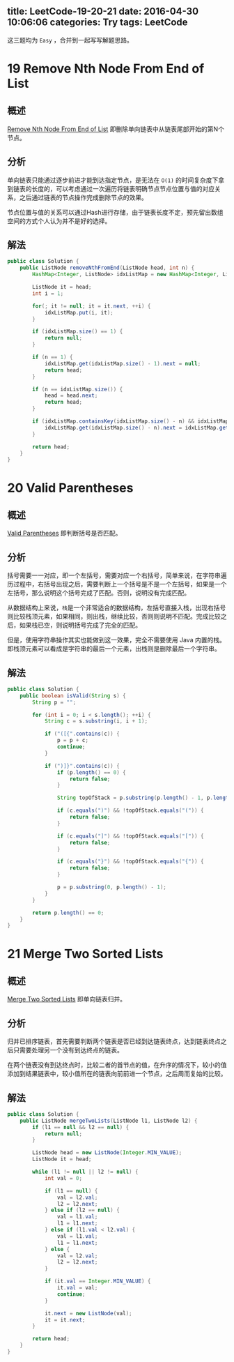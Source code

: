 title: LeetCode-19-20-21
date: 2016-04-30 10:06:06
categories: Try
tags: LeetCode
---

这三题均为 `Easy` ，合并到一起写写解题思路。

<!-- more -->

# 19 Remove Nth Node From End of List

## 概述

[Remove Nth Node From End of List](https://leetcode.com/problems/remove-nth-node-from-end-of-list/) 即删除单向链表中从链表尾部开始的第N个节点。

## 分析

单向链表只能通过逐步前进才能到达指定节点，是无法在 `O(1)` 的时间复杂度下拿到链表的长度的，可以考虑通过一次遍历将链表明确节点节点位置与值的对应关系，之后通过链表的节点操作完成删除节点的效果。

节点位置与值的关系可以通过Hash进行存储，由于链表长度不定，预先留出数组空间的方式个人认为并不是好的选择。

## 解法

```java
public class Solution {
    public ListNode removeNthFromEnd(ListNode head, int n) {
        HashMap<Integer, ListNode> idxListMap = new HashMap<Integer, ListNode>();

        ListNode it = head;
        int i = 1;

        for(; it != null; it = it.next, ++i) {
            idxListMap.put(i, it);
        }

        if (idxListMap.size() == 1) {
            return null;
        }

        if (n == 1) {
            idxListMap.get(idxListMap.size() - 1).next = null;
            return head;
        }

        if (n == idxListMap.size()) {
            head = head.next;
            return head;
        }

        if (idxListMap.containsKey(idxListMap.size() - n) && idxListMap.containsKey(idxListMap.size() - n + 2)) {
            idxListMap.get(idxListMap.size() - n).next = idxListMap.get(idxListMap.size() - n + 2);
        }

        return head;
    }
}
```

# 20 Valid Parentheses

## 概述

[Valid Parentheses](https://leetcode.com/problems/valid-parentheses/) 即判断括号是否匹配。

## 分析

括号需要一一对应，即一个左括号，需要对应一个右括号，简单来说，在字符串遍历过程中，右括号出现之后，需要判断上一个括号是不是一个左括号，如果是一个左括号，那么说明这个括号完成了匹配。否则，说明没有完成匹配。

从数据结构上来说，`栈`是一个非常适合的数据结构，左括号直接入栈，出现右括号则比较栈顶元素，如果相同，则出栈，继续比较，否则则说明不匹配。完成比较之后，如果栈已空，则说明括号完成了完全的匹配。

但是，使用字符串操作其实也能做到这一效果，完全不需要使用 Java 内置的栈。即栈顶元素可以看成是字符串的最后一个元素，出栈则是删除最后一个字符串。

## 解法

```java
public class Solution {
	public boolean isValid(String s) {
        String p = "";

        for (int i = 0; i < s.length(); ++i) {
            String c = s.substring(i, i + 1);

            if ("([{".contains(c)) {
                p = p + c;
                continue;
            }

            if (")]}".contains(c)) {
                if (p.length() == 0) {
                    return false;
                }

                String topOfStack = p.substring(p.length() - 1, p.length());

                if (c.equals(")") && !topOfStack.equals("(")) {
                    return false;
                }

                if (c.equals("]") && !topOfStack.equals("[")) {
                    return false;
                }

                if (c.equals("}") && !topOfStack.equals("{")) {
                    return false;
                }

                p = p.substring(0, p.length() - 1);
            }
        }

        return p.length() == 0;
    }
}
```

# 21 Merge Two Sorted Lists

## 概述

[Merge Two Sorted Lists](https://leetcode.com/problems/merge-two-sorted-lists/) 即单向链表归并。

## 分析

归并已排序链表，首先需要判断两个链表是否已经到达链表终点，达到链表终点之后只需要处理另一个没有到达终点的链表。

在两个链表没有到达终点时，比较二者的首节点的值，在升序的情况下，较小的值添加到结果链表中，较小值所在的链表向前前进一个节点，之后周而复始的比较。

## 解法

```java
public class Solution {
    public ListNode mergeTwoLists(ListNode l1, ListNode l2) {
        if (l1 == null && l2 == null) {
            return null;
        }

        ListNode head = new ListNode(Integer.MIN_VALUE);
        ListNode it = head;

        while (l1 != null || l2 != null) {
            int val = 0;

            if (l1 == null) {
                val = l2.val;
                l2 = l2.next;
            } else if (l2 == null) {
                val = l1.val;
                l1 = l1.next;
            } else if (l1.val < l2.val) {
                val = l1.val;
                l1 = l1.next;
            } else {
                val = l2.val;
                l2 = l2.next;
            }

            if (it.val == Integer.MIN_VALUE) {
                it.val = val;
                continue;
            }

            it.next = new ListNode(val);
            it = it.next;
        }

        return head;
    }
}
```



